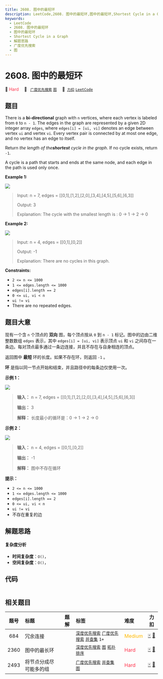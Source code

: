 ```yaml
---
title: 2608. 图中的最短环
description: LeetCode,2608. 图中的最短环,图中的最短环,Shortest Cycle in a Graph,解题思路,广度优先搜索,图
keywords:
  - LeetCode
  - 2608. 图中的最短环
  - 图中的最短环
  - Shortest Cycle in a Graph
  - 解题思路
  - 广度优先搜索
  - 图
---
```


# 2608. 图中的最短环

🔴 <font color=#ff334b>Hard</font>&emsp; 🔖&ensp; [`广度优先搜索`](/tag/breadth-first-search.md) [`图`](/tag/graph.md)&emsp; 🔗&ensp;[`力扣`](https://leetcode.cn/problems/shortest-cycle-in-a-graph) [`LeetCode`](https://leetcode.com/problems/shortest-cycle-in-a-graph)

## 题目

There is a **bi-directional** graph with `n` vertices, where each vertex is
labeled from `0` to `n - 1`. The edges in the graph are represented by a given
2D integer array `edges`, where `edges[i] = [ui, vi]` denotes an edge between
vertex `ui` and vertex `vi`. Every vertex pair is connected by at most one
edge, and no vertex has an edge to itself.

Return _the length of the**shortest** cycle in the graph_. If no cycle exists,
return `-1`.

A cycle is a path that starts and ends at the same node, and each edge in the
path is used only once.



**Example 1:**

![](https://assets.leetcode.com/uploads/2023/01/04/cropped.png)

> Input: n = 7, edges = [[0,1],[1,2],[2,0],[3,4],[4,5],[5,6],[6,3]]
> 
> Output: 3
> 
> Explanation: The cycle with the smallest length is : 0 -> 1 -> 2 -> 0 

**Example 2:**

![](https://assets.leetcode.com/uploads/2023/01/04/croppedagin.png)

> Input: n = 4, edges = [[0,1],[0,2]]
> 
> Output: -1
> 
> Explanation: There are no cycles in this graph.

**Constraints:**

  * `2 <= n <= 1000`
  * `1 <= edges.length <= 1000`
  * `edges[i].length == 2`
  * `0 <= ui, vi < n`
  * `ui != vi`
  * There are no repeated edges.


## 题目大意

现有一个含 `n` 个顶点的 **双向** 图，每个顶点按从 `0` 到 `n - 1` 标记。图中的边由二维整数数组 `edges` 表示，其中
`edges[i] = [ui, vi]` 表示顶点 `ui` 和 `vi` 之间存在一条边。每对顶点最多通过一条边连接，并且不存在与自身相连的顶点。

返回图中 **最短** 环的长度。如果不存在环，则返回 `-1` 。

**环** 是指以同一节点开始和结束，并且路径中的每条边仅使用一次。



**示例 1：**

![](https://assets.leetcode.com/uploads/2023/01/04/cropped.png)

> 
> 
> 
> 
> 
> **输入：** n = 7, edges = [[0,1],[1,2],[2,0],[3,4],[4,5],[5,6],[6,3]]
> 
> **输出：** 3
> 
> **解释：** 长度最小的循环是：0 -> 1 -> 2 -> 0 
> 
> 

**示例 2：**

![](https://assets.leetcode.com/uploads/2023/01/04/croppedagin.png)

> 
> 
> 
> 
> 
> **输入：** n = 4, edges = [[0,1],[0,2]]
> 
> **输出：** -1
> 
> **解释：** 图中不存在循环
> 
> 



**提示：**

  * `2 <= n <= 1000`
  * `1 <= edges.length <= 1000`
  * `edges[i].length == 2`
  * `0 <= ui, vi < n`
  * `ui != vi`
  * 不存在重复的边


## 解题思路

#### 复杂度分析

- **时间复杂度**：`O()`，
- **空间复杂度**：`O()`，

## 代码

```javascript

```

## 相关题目

<!-- prettier-ignore -->
| 题号 | 标题 | 题解 | 标签 | 难度 | 力扣 |
| :------: | :------ | :------: | :------ | :------ | :------: |
| 684 | 冗余连接 |  |  [`深度优先搜索`](/tag/depth-first-search.md) [`广度优先搜索`](/tag/breadth-first-search.md) [`并查集`](/tag/union-find.md) `1+` | <font color=#ffb800>Medium</font> | [🀄️](https://leetcode.cn/problems/redundant-connection) [🔗](https://leetcode.com/problems/redundant-connection) |
| 2360 | 图中的最长环 |  |  [`深度优先搜索`](/tag/depth-first-search.md) [`图`](/tag/graph.md) [`拓扑排序`](/tag/topological-sort.md) | <font color=#ff334b>Hard</font> | [🀄️](https://leetcode.cn/problems/longest-cycle-in-a-graph) [🔗](https://leetcode.com/problems/longest-cycle-in-a-graph) |
| 2493 | 将节点分成尽可能多的组 |  |  [`广度优先搜索`](/tag/breadth-first-search.md) [`并查集`](/tag/union-find.md) [`图`](/tag/graph.md) | <font color=#ff334b>Hard</font> | [🀄️](https://leetcode.cn/problems/divide-nodes-into-the-maximum-number-of-groups) [🔗](https://leetcode.com/problems/divide-nodes-into-the-maximum-number-of-groups) |